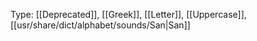 Type: [[Deprecated]], [[Greek]], [[Letter]], [[Uppercase]], [[usr/share/dict/alphabet/sounds/San|San]]

